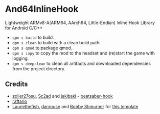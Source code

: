 # And64InlineHook

Lightweight ARMv8-A(ARM64, AArch64, Little-Endian) Inline Hook Library for Android C/C++

- `qpm s build` to build.
- `qpm s clean` to build with a clean build path.
- `qpm s qmod` to package qmod.
- `qpm s copy` to copy the mod to the headset and (re)start the game with logging.
- `qpm s deepclean` to clean all artifacts and downloaded dependencies from the project directory.

## Credits

* [zoller27osu](https://github.com/zoller27osu), [Sc2ad](https://github.com/Sc2ad) and [jakibaki](https://github.com/jakibaki) - [beatsaber-hook](https://github.com/sc2ad/beatsaber-hook)
* [raftario](https://github.com/raftario)
* [Lauriethefish](https://github.com/Lauriethefish), [danrouse](https://github.com/danrouse) and [Bobby Shmurner](https://github.com/BobbyShmurner) for [this template](https://github.com/Lauriethefish/quest-mod-template)
